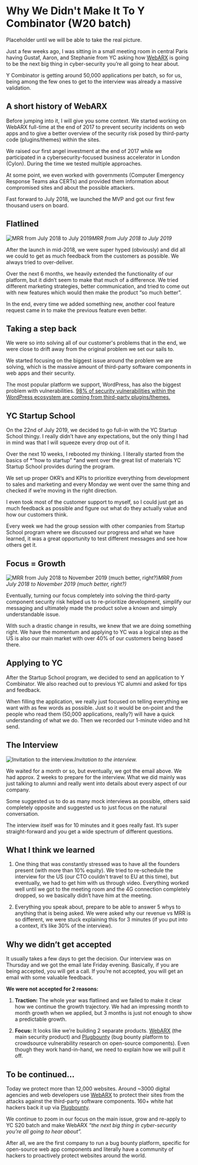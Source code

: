 
# Why We Didn't Make It To Y Combinator (W20 batch)

Placeholder until we will be able to take the real picture.

Just a few weeks ago, I was sitting in a small meeting room in central Paris having Gustaf, Aaron, and Stephanie from YC asking how [WebARX](https://www.webarxsecurity.com/) is going to be the next big thing in cyber-security you’re all going to hear about.

Y Combinator is getting around 50,000 applications per batch, so for us, being among the few ones to get to the interview was already a massive validation.

## A short history of WebARX

Before jumping into it, I will give you some context. We started working on WebARX full-time at the end of 2017 to prevent security incidents on web apps and to give a better overview of the security risk posed by third-party code (plugins/themes) within the sites.

We raised our first angel investment at the end of 2017 while we participated in a cybersecurity-focused business accelerator in London (Cylon). During the time we tested multiple approaches.

At some point, we even worked with governments (Computer Emergency Response Teams aka CERTs) and provided them information about compromised sites and about the possible attackers.

Fast forward to July 2018, we launched the MVP and got our first few thousand users on board.

## Flatlined

![MRR from July 2018 to July 2019](https://cdn-images-1.medium.com/max/4760/1*JxjmUHCBxc6He7dpwZb4dg.png)*MRR from July 2018 to July 2019*

After the launch in mid-2018, we were super hyped (obviously) and did all we could to get as much feedback from the customers as possible. We always tried to over-deliver.

Over the next 6 months, we heavily extended the functionality of our platform, but it didn’t seem to make that much of a difference. We tried different marketing strategies, better communication, and tried to come out with new features which would then make the product “so much better”.

In the end, every time we added something new, another cool feature request came in to make the previous feature even better.

## Taking a step back

We were so into solving all of our customer's problems that in the end, we were close to drift away from the original problem we set our sails to.

We started focusing on the biggest issue around the problem we are solving, which is the massive amount of third-party software components in web apps and their security.

The most popular platform we support, WordPress, has also the biggest problem with vulnerabilities. [98% of security vulnerabilities within the WordPress ecosystem are coming from third-party plugins/themes.](https://medium.com/@oliversild/third-party-components-the-largest-threat-to-web-security-23ac4714fd99)

## YC Startup School

On the 22nd of July 2019, we decided to go full-in with the YC Startup School thingy. I really didn’t have any expectations, but the only thing I had in mind was that I will squeeze every drop out of it.

Over the next 10 weeks, I rebooted my thinking. I literally started from the basics of *“how to startup” *and went over the great list of materials YC Startup School provides during the program.

We set up proper OKR’s and KPIs to prioritize everything from development to sales and marketing and every Monday we went over the same thing and checked if we’re moving in the right direction.

I even took most of the customer support to myself, so I could just get as much feedback as possible and figure out what do they actually value and how our customers think.

Every week we had the group session with other companies from Startup School program where we discussed our progress and what we have learned, it was a great opportunity to test different messages and see how others get it.

## Focus = Growth

![MRR from July 2018 to November 2019 (much better, right?)](https://cdn-images-1.medium.com/max/4844/1*_gCEVXhRBXRoyBHC3g9zmw.png)*MRR from July 2018 to November 2019 (much better, right?)*

Eventually, turning our focus completely into solving the third-party component security risk helped us to re-prioritize development, simplify our messaging and ultimately made the product solve a known and simply understandable issue.

With such a drastic change in results, we knew that we are doing something right. We have the momentum and applying to YC was a logical step as the US is also our main market with over 40% of our customers being based there.

## Applying to YC

After the Startup School program, we decided to send an application to Y Combinator. We also reached out to previous YC alumni and asked for tips and feedback.

When filling the application, we really just focused on telling everything we want with as few words as possible. Just so it would be on-point and the people who read them (50,000 applications, really?) will have a quick understanding of what we do. Then we recorded our 1-minute video and hit send.

## The Interview

![Invitation to the interview.](https://cdn-images-1.medium.com/max/3780/1*QNx0mfQXZdHdeNDASyVgjw.png)*Invitation to the interview.*

We waited for a month or so, but eventually, we got the email above. We had approx. 2 weeks to prepare for the interview. What we did mainly was just talking to alumni and really went into details about every aspect of our company.

Some suggested us to do as many mock interviews as possible, others said completely opposite and suggested us to just focus on the natural conversation.

The interview itself was for 10 minutes and it goes really fast. It’s super straight-forward and you get a wide spectrum of different questions.

## What I think we learned

1. One thing that was constantly stressed was to have all the founders present (with more than 10% equity). We tried to re-schedule the interview for the US (our CTO couldn't travel to EU at this time), but eventually, we had to get him with us through video. Everything worked well until we got to the meeting room and the 4G connection completely dropped, so we basically didn’t have him at the meeting.

1. Everything you speak about, prepare to be able to answer 5 whys to anything that is being asked. We were asked why our revenue vs MRR is so different, we were stuck explaining this for 3 minutes (if you put into a context, it’s like 30% of the interview).

## Why we didn’t get accepted

It usually takes a few days to get the decision. Our interview was on Thursday and we got the email late Friday evening. Basically, if you are being accepted, you will get a call. If you’re not accepted, you will get an email with some valuable feedback.

**We were not accepted for 2 reasons:**

1. **Traction:** The whole year was flatlined and we failed to make it clear how we continue the growth trajectory. We had an impressing month to month growth when we applied, but 3 months is just not enough to show a predictable growth.

1. **Focus:** It looks like we’re building 2 separate products. [WebARX](https://www.webarxsecurity.com/) (the main security product) and [Plugbounty](https://plugbounty.com) (bug bounty platform to crowdsource vulnerability research on open-source components). Even though they work hand-in-hand, we need to explain how we will pull it off.

## To be continued…

Today we protect more than 12,000 websites. Around ~3000 digital agencies and web developers use [WebARX](https://www.webarxsecurity.com/) to protect their sites from the attacks against the third-party software components. 160+ white hat hackers back it up via [Plugbounty](https://plugbounty.com/).

We continue to zoom in our focus on the main issue, grow and re-apply to YC S20 batch and make WebARX *“the next big thing in cyber-security you’re all going to hear about”.*

After all, we are the first company to run a bug bounty platform, specific for open-source web app components and literally have a community of hackers to proactively protect websites around the world.
